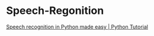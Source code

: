 # Speech-Regonition
[Speech recognition in Python made easy | Python Tutorial](https://youtu.be/YdYTSxEW5bA)
